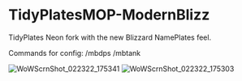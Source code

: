 # TidyPlatesMOP-ModernBlizz

TidyPlates Neon fork with the new Blizzard NamePlates feel.

Commands for config: 
/mbdps
/mbtank


![WoWScrnShot_022322_175341](https://user-images.githubusercontent.com/67925799/155406707-d05f3b99-c8a0-4396-8513-f59675e3833a.jpg)
![WoWScrnShot_022322_175303](https://user-images.githubusercontent.com/67925799/155406713-d8e3cf93-7a84-40e3-b106-96511be20513.jpg)
